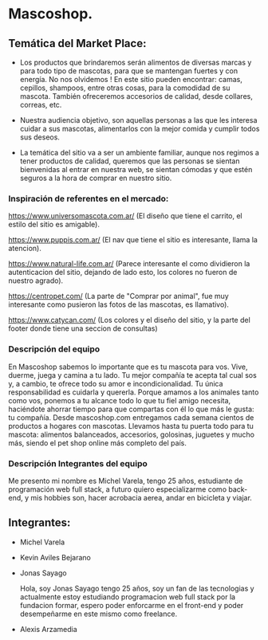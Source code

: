# Mascoshop.

## Temática del Market Place:

- Los productos que brindaremos serán alimentos de diversas marcas y para todo tipo de mascotas, para que se mantengan fuertes y con energía. No nos olvidemos ! En este sitio pueden encontrar: camas, cepillos, shampoos, entre otras cosas, para la comodidad de su mascota. También ofreceremos accesorios de calidad, desde collares, correas, etc.  

- Nuestra audiencia objetivo, son aquellas personas a las que les interesa cuidar a sus mascotas, alimentarlos con la mejor comida y cumplir todos sus deseos. 

- La temática del sitio va a ser un ambiente familiar, aunque nos regimos a tener productos de calidad, queremos que las personas se sientan bienvenidas al entrar en nuestra web, se sientan cómodas y que estén seguros a la hora de comprar en nuestro sitio. 

### Inspiración de referentes en el mercado:

https://www.universomascota.com.ar/ (El diseño que tiene el carrito, el estilo del sitio es amigable).

https://www.puppis.com.ar/ (El nav que tiene el sitio es interesante, llama la atencion).

https://www.natural-life.com.ar/    (Parece interesante el como dividieron la autenticacion del sitio, dejando de lado esto, los colores no fueron de nuestro agrado).

https://centropet.com/ (La parte de "Comprar por animal", fue muy interesante como pusieron las fotos de las mascotas, es llamativo).

https://www.catycan.com/ (Los colores y el diseño del sitio, y la parte del footer donde tiene una seccion de consultas)

### Descripción del equipo

En Mascoshop sabemos lo importante que es tu mascota para vos. Vive, duerme, juega y camina a tu lado. Tu mejor compañía te acepta tal cual sos y, a cambio, te ofrece todo su amor e incondicionalidad. Tu única responsabilidad es cuidarla y quererla.
Porque amamos a los animales tanto como vos, ponemos a tu alcance todo lo que tu fiel amigo necesita, haciéndote ahorrar tiempo para que compartas con él lo que más le gusta: tu compañía.
Desde mascoshop.com entregamos cada semana cientos de productos a hogares con mascotas. Llevamos hasta tu puerta todo para tu mascota: alimentos balanceados, accesorios, golosinas, juguetes y mucho más, siendo el pet shop online más completo del país.

### Descripción Integrantes del equipo

Me presento mi nombre es Michel Varela, tengo 25 años, estudiante de programación web full stack, a futuro quiero especializarme como back-end, y mis hobbies son, hacer acrobacia aerea, andar en bicicleta y viajar.


## Integrantes: 
- Michel Varela
- Kevin Aviles Bejarano
- Jonas Sayago

  Hola, soy Jonas Sayago tengo 25 años, soy un fan de las tecnologias y actualmente estoy estudiando programacion web full stack por la fundacion formar, espero poder enforcarme en el front-end y poder desempeñarme en este mismo como freelance.

- Alexis Arzamedia